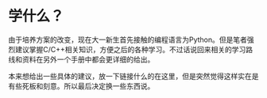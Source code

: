 # 学什么？

由于培养方案的改变，现在大一新生首先接触的编程语言为Python。但是笔者强烈建议掌握C/C++相关知识，方便之后的各种学习。不过话说回来相关的学习路线和资料在另外一个手册中都会更详细的给出。

本来想给出一些具体的建议，放一下链接什么的在这里，但是突然觉得这样实在是有些死板和刻意。所以最后决定换一些东西说。

<!-- 笔者刚来大学时编程是0基础的，所幸结识了本专业的一位学长。正好当时培养方案还没有修改，所以我就听取了学长的建议“去学C”。开学两个星期就已经学完了基础的语法知识，然后手搓了一个简单的管理系统。后来也是在另一位学长的帮助下，到洛谷、PTA、LeetCode上刷题，也取得了一些不错的效果和成绩。 -->

